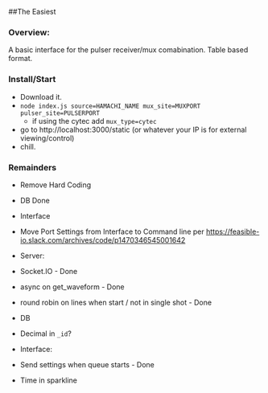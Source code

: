 ##The Easiest


### Overview:
A basic interface for the pulser receiver/mux comabination.  Table based format.



### Install/Start
- Download it.
- `node index.js source=HAMACHI_NAME mux_site=MUXPORT pulser_site=PULSERPORT`  
  - if using the cytec add `mux_type=cytec`
- go to http://localhost:3000/static (or whatever your IP is for external viewing/control)
- chill.

### Remainders
- Remove Hard Coding
 - DB Done
- Interface
 - Move Port Settings from Interface to Command line per https://feasible-io.slack.com/archives/code/p1470346545001642
- Server:
 - Socket.IO - Done
 - async on get_waveform - Done
 - round robin on lines when start / not in single shot - Done

- DB
 - Decimal in `_id`? 

- Interface:
 - Send settings when queue starts - Done
 - Time in sparkline
